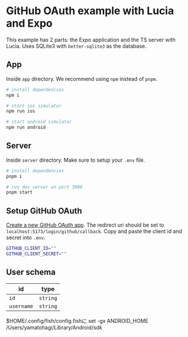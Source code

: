 # GitHub OAuth example with Lucia and Expo

This example has 2 parts: the Expo application and the TS server with Lucia. Uses SQLite3 with `better-sqlite3` as the database.

## App

Inside `app` directory. We recommend using `npm` instead of `pnpm`.

```bash
# install dependencies
npm i

# start ios simulator
npm run ios

# start android simulator
npm run android
```

## Server

Inside `server` directory. Make sure to setup your `.env` file.

```bash
# install dependencies
pnpm i

# run dev server on port 3000
pnpm start
```

## Setup GitHub OAuth

[Create a new GitHub OAuth app](https://docs.github.com/en/apps/oauth-apps/building-oauth-apps/creating-an-oauth-app). The redirect uri should be set to `localhost:5173/login/github/callback`. Copy and paste the client id and secret into `.env`.

```bash
GITHUB_CLIENT_ID=""
GITHUB_CLIENT_SECRET=""
```

## User schema

| id         | type     |
| ---------- | -------- |
| `id`       | `string` |
| `username` | `string` |



$HOME/.config/fish/config.fishに
set -gx ANDROID_HOME /Users/yamatohagi/Library/Android/sdk